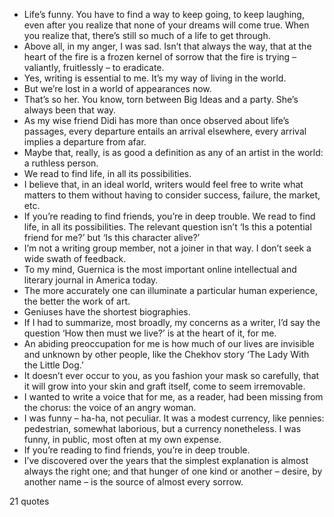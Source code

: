  - Life’s funny. You have to find a way to keep going, to keep laughing, even after you realize that none of your dreams will come true. When you realize that, there’s still so much of a life to get through.
 - Above all, in my anger, I was sad. Isn’t that always the way, that at the heart of the fire is a frozen kernel of sorrow that the fire is trying – valiantly, fruitlessly – to eradicate.
 - Yes, writing is essential to me. It’s my way of living in the world.
 - But we’re lost in a world of appearances now.
 - That’s so her. You know, torn between Big Ideas and a party. She’s always been that way.
 - As my wise friend Didi has more than once observed about life’s passages, every departure entails an arrival elsewhere, every arrival implies a departure from afar.
 - Maybe that, really, is as good a definition as any of an artist in the world: a ruthless person.
 - We read to find life, in all its possibilities.
 - I believe that, in an ideal world, writers would feel free to write what matters to them without having to consider success, failure, the market, etc.
 - If you’re reading to find friends, you’re in deep trouble. We read to find life, in all its possibilities. The relevant question isn’t ‘Is this a potential friend for me?’ but ‘Is this character alive?’
 - I’m not a writing group member, not a joiner in that way. I don’t seek a wide swath of feedback.
 - To my mind, Guernica is the most important online intellectual and literary journal in America today.
 - The more accurately one can illuminate a particular human experience, the better the work of art.
 - Geniuses have the shortest biographies.
 - If I had to summarize, most broadly, my concerns as a writer, I’d say the question ‘How then must we live?’ is at the heart of it, for me.
 - An abiding preoccupation for me is how much of our lives are invisible and unknown by other people, like the Chekhov story ‘The Lady With the Little Dog.’
 - It doesn’t ever occur to you, as you fashion your mask so carefully, that it will grow into your skin and graft itself, come to seem irremovable.
 - I wanted to write a voice that for me, as a reader, had been missing from the chorus: the voice of an angry woman.
 - I was funny – ha-ha, not peculiar. It was a modest currency, like pennies: pedestrian, somewhat laborious, but a currency nonetheless. I was funny, in public, most often at my own expense.
 - If you’re reading to find friends, you’re in deep trouble.
 - I’ve discovered over the years that the simplest explanation is almost always the right one; and that hunger of one kind or another – desire, by another name – is the source of almost every sorrow.

21 quotes